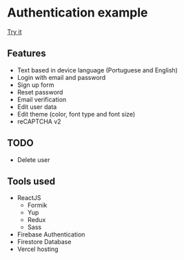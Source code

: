 # Authentication example

[Try it](https://authentication-example-tau.vercel.app/)

## Features

- Text based in device language (Portuguese and English)
- Login with email and password
- Sign up form
- Reset password
- Email verification
- Edit user data
- Edit theme (color, font type and font size)
- reCAPTCHA v2

## TODO

- Delete user

## Tools used

- ReactJS
  - Formik
  - Yup
  - Redux
  - Sass
- Firebase Authentication
- Firestore Database
- Vercel hosting